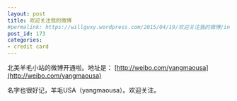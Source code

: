 ```yaml
---
layout: post
title: 欢迎关注我的微博
#permalink: https://willguxy.wordpress.com/2015/04/19/欢迎关注我的微博/index.html
post_id: 173
categories: 
- credit card
---
```


北美羊毛小站的微博开通啦。地址是：
[http://weibo.com/yangmaousa](http://weibo.com/yangmaousa)

名字也很好记，羊毛USA（yangmaousa）。欢迎关注。
